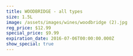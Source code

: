 ```yaml
---
title: WOODBRIDGE - all types
size: 1.5L
image: /assets/images/wines/woodbridge (2).jpg
reg_price: $12.99
special_price: $9.99
expiration_date: 2016-07-06T00:00:00.000Z
show_special: true
---
```



